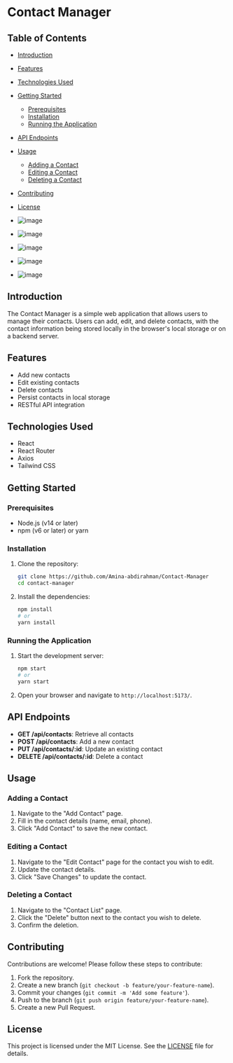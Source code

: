# Contact Manager

## Table of Contents
- [Introduction](#introduction)
- [Features](#features)
- [Technologies Used](#technologies-used)
- [Getting Started](#getting-started)
  - [Prerequisites](#prerequisites)
  - [Installation](#installation)
  - [Running the Application](#running-the-application)
- [API Endpoints](#api-endpoints)
- [Usage](#usage)
  - [Adding a Contact](#adding-a-contact)
  - [Editing a Contact](#editing-a-contact)
  - [Deleting a Contact](#deleting-a-contact)
- [Contributing](#contributing)
- [License](#license)

- ![image](https://github.com/user-attachments/assets/41fd51a6-a186-4765-b6c4-ef709c17af3d)
- ![image](https://github.com/user-attachments/assets/5afc946d-06a3-48f2-b753-02779c0dd4e8)
- ![image](https://github.com/user-attachments/assets/92ea1e0e-5178-415a-833a-75aba2c32336)
- ![image](https://github.com/user-attachments/assets/90777358-6263-4993-8fe4-8dc4d2086fae)
- ![image](https://github.com/user-attachments/assets/a7e8fef6-d8fe-48ce-845e-06f45ccf6ba8)


## Introduction
The Contact Manager is a simple web application that allows users to manage their contacts. Users can add, edit, and delete contacts, with the contact information being stored locally in the browser's local storage or on a backend server.

## Features
- Add new contacts
- Edit existing contacts
- Delete contacts
- Persist contacts in local storage
- RESTful API integration

## Technologies Used
- React
- React Router
- Axios
- Tailwind CSS

## Getting Started

### Prerequisites
- Node.js (v14 or later)
- npm (v6 or later) or yarn

### Installation
1. Clone the repository:
    ```sh
    git clone https://github.com/Amina-abdirahman/Contact-Manager
    cd contact-manager
    ```

2. Install the dependencies:
    ```sh
    npm install
    # or
    yarn install
    ```

### Running the Application
1. Start the development server:
    ```sh
    npm start
    # or
    yarn start
    ```

2. Open your browser and navigate to `http://localhost:5173/`.

## API Endpoints
- **GET /api/contacts**: Retrieve all contacts
- **POST /api/contacts**: Add a new contact
- **PUT /api/contacts/:id**: Update an existing contact
- **DELETE /api/contacts/:id**: Delete a contact

## Usage

### Adding a Contact
1. Navigate to the "Add Contact" page.
2. Fill in the contact details (name, email, phone).
3. Click "Add Contact" to save the new contact.

### Editing a Contact
1. Navigate to the "Edit Contact" page for the contact you wish to edit.
2. Update the contact details.
3. Click "Save Changes" to update the contact.

### Deleting a Contact
1. Navigate to the "Contact List" page.
2. Click the "Delete" button next to the contact you wish to delete.
3. Confirm the deletion.

## Contributing
Contributions are welcome! Please follow these steps to contribute:
1. Fork the repository.
2. Create a new branch (`git checkout -b feature/your-feature-name`).
3. Commit your changes (`git commit -m 'Add some feature'`).
4. Push to the branch (`git push origin feature/your-feature-name`).
5. Create a new Pull Request.

## License
This project is licensed under the MIT License. See the [LICENSE](LICENSE) file for details.
